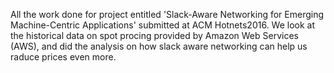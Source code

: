 All the work done for project entitled 'Slack-Aware Networking for Emerging Machine-Centric Applications' submitted at ACM Hotnets2016.
We look at the historical data on spot procing provided by Amazon Web Services (AWS), and did the analysis on how slack aware networking can help us raduce prices even more.
